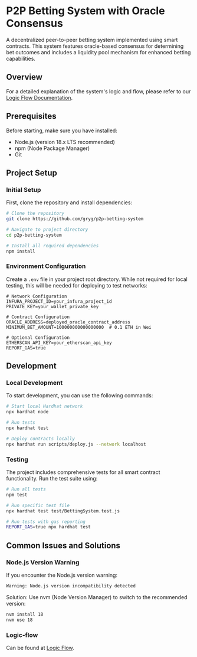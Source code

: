 # P2P Betting System with Oracle Consensus

A decentralized peer-to-peer betting system implemented using smart contracts. This system features oracle-based consensus for determining bet outcomes and includes a liquidity pool mechanism for enhanced betting capabilities.

## Overview

For a detailed explanation of the system's logic and flow, please refer to our [Logic Flow Documentation](./README-logic-flow.md).

## Prerequisites

Before starting, make sure you have installed:
- Node.js (version 18.x LTS recommended)
- npm (Node Package Manager)
- Git

<!-- The project has been tested with these specific versions to ensure compatibility:
- Hardhat 2.22.17
- OpenZeppelin Contracts 5.2.0
- Ethers 6.13.5 -->

## Project Setup

### Initial Setup

First, clone the repository and install dependencies:

```bash
# Clone the repository
git clone https://github.com/gryg/p2p-betting-system

# Navigate to project directory
cd p2p-betting-system

# Install all required dependencies
npm install
```

### Environment Configuration

Create a `.env` file in your project root directory. While not required for local testing, this will be needed for deploying to test networks:

```env
# Network Configuration
INFURA_PROJECT_ID=your_infura_project_id
PRIVATE_KEY=your_wallet_private_key

# Contract Configuration
ORACLE_ADDRESS=deployed_oracle_contract_address
MINIMUM_BET_AMOUNT=100000000000000000  # 0.1 ETH in Wei

# Optional Configuration
ETHERSCAN_API_KEY=your_etherscan_api_key
REPORT_GAS=true
```

## Development

### Local Development

To start development, you can use the following commands:

```bash
# Start local Hardhat network
npx hardhat node

# Run tests
npx hardhat test

# Deploy contracts locally
npx hardhat run scripts/deploy.js --network localhost
```

### Testing

The project includes comprehensive tests for all smart contract functionality. Run the test suite using:

```bash
# Run all tests
npm test

# Run specific test file
npx hardhat test test/BettingSystem.test.js

# Run tests with gas reporting
REPORT_GAS=true npx hardhat test
```

## Common Issues and Solutions

### Node.js Version Warning

If you encounter the Node.js version warning:

```bash
Warning: Node.js version incompatibility detected
```

Solution: Use nvm (Node Version Manager) to switch to the recommended version:

```bash
nvm install 18
nvm use 18
```

### Logic-flow

Can be found at [Logic Flow](/README-logic-flow.md).

